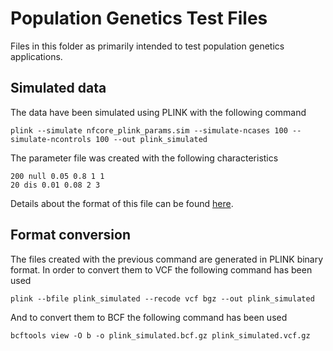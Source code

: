 # Population Genetics Test Files

Files in this folder as primarily intended to test population genetics applications.

## Simulated data

The data have been simulated using PLINK with the following command

```{bash}
plink --simulate nfcore_plink_params.sim --simulate-ncases 100 --simulate-ncontrols 100 --out plink_simulated
```

The parameter file was created with the following characteristics

```{bash}
200 null 0.05 0.8 1 1
20 dis 0.01 0.08 2 3
```
Details about the format of this file can be found [here](https://www.cog-genomics.org/plink/1.9/input#simulate).

## Format conversion

The files created with the previous command are generated in PLINK binary format.
In order to convert them to VCF the following command has been used

```{bash}
plink --bfile plink_simulated --recode vcf bgz --out plink_simulated
```

And to convert them to BCF the following command has been used

```{bash}
bcftools view -O b -o plink_simulated.bcf.gz plink_simulated.vcf.gz
```
